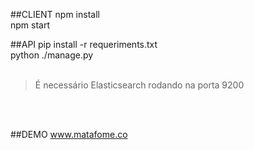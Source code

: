 ##CLIENT
npm install
<br />
npm start

##API
pip install -r requeriments.txt
<br />
python ./manage.py
<br />
<br />

>É necessário Elasticsearch rodando na porta 9200

<br />
<br />

##DEMO
<a href="http://www.matafome.co/">www.matafome.co</a>